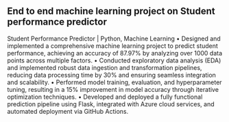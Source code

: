 ## End to end machine learning project on Student performance predictor
Student Performance Predictor | Python, Machine Learning 
• Designed and implemented a comprehensive machine learning project to predict student performance, achieving an
accuracy of 87.97% by analyzing over 1000 data points across multiple factors.
• Conducted exploratory data analysis (EDA) and implemented robust data ingestion and transformation pipelines,
reducing data processing time by 30% and ensuring seamless integration and scalability.
• Performed model training, evaluation, and hyperparameter tuning, resulting in a 15% improvement in model accuracy
through iterative optimization techniques.
• Developed and deployed a fully functional prediction pipeline using Flask, integrated with Azure cloud services, and
automated deployment via GitHub Actions.
